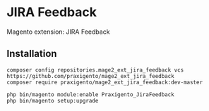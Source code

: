 # JIRA Feedback

Magento extension: JIRA Feedback


## Installation

    composer config repositories.mage2_ext_jira_feedback vcs https://github.com/praxigento/mage2_ext_jira_feedback
    composer require praxigento/mage2_ext_jira_feedback:dev-master

    php bin/magento module:enable Praxigento_JiraFeedback
    php bin/magento setup:upgrade
    
